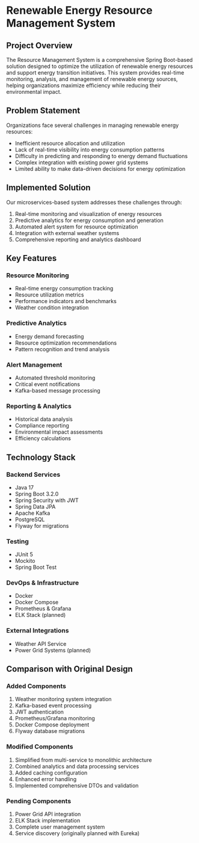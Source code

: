 # Renewable Energy Resource Management System

## Project Overview

The Resource Management System is a comprehensive Spring Boot-based solution designed to optimize the utilization of renewable energy resources and support energy transition initiatives. This system provides real-time monitoring, analysis, and management of renewable energy sources, helping organizations maximize efficiency while reducing their environmental impact.

## Problem Statement

Organizations face several challenges in managing renewable energy resources:
- Inefficient resource allocation and utilization
- Lack of real-time visibility into energy consumption patterns
- Difficulty in predicting and responding to energy demand fluctuations
- Complex integration with existing power grid systems
- Limited ability to make data-driven decisions for energy optimization

## Implemented Solution

Our microservices-based system addresses these challenges through:

1. Real-time monitoring and visualization of energy resources
2. Predictive analytics for energy consumption and generation
3. Automated alert system for resource optimization
4. Integration with external weather systems
5. Comprehensive reporting and analytics dashboard

## Key Features

### Resource Monitoring
- Real-time energy consumption tracking
- Resource utilization metrics
- Performance indicators and benchmarks
- Weather condition integration

### Predictive Analytics
- Energy demand forecasting
- Resource optimization recommendations
- Pattern recognition and trend analysis

### Alert Management
- Automated threshold monitoring
- Critical event notifications
- Kafka-based message processing

### Reporting & Analytics
- Historical data analysis
- Compliance reporting
- Environmental impact assessments
- Efficiency calculations

## Technology Stack

### Backend Services
- Java 17
- Spring Boot 3.2.0
- Spring Security with JWT
- Spring Data JPA
- Apache Kafka
- PostgreSQL
- Flyway for migrations

### Testing
- JUnit 5
- Mockito
- Spring Boot Test

### DevOps & Infrastructure
- Docker
- Docker Compose
- Prometheus & Grafana
- ELK Stack (planned)

### External Integrations
- Weather API Service
- Power Grid Systems (planned)

## Comparison with Original Design

### Added Components
1. Weather monitoring system integration
2. Kafka-based event processing
3. JWT authentication
4. Prometheus/Grafana monitoring
5. Docker Compose deployment
6. Flyway database migrations

### Modified Components
1. Simplified from multi-service to monolithic architecture
2. Combined analytics and data processing services
3. Added caching configuration
4. Enhanced error handling
5. Implemented comprehensive DTOs and validation

### Pending Components
1. Power Grid API integration
2. ELK Stack implementation
3. Complete user management system
4. Service discovery (originally planned with Eureka)
